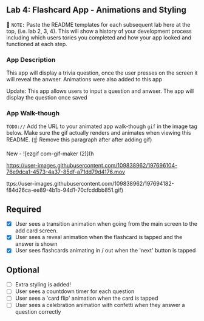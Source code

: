 ## Lab 4: Flashcard App - Animations and Styling 

📝 `NOTE:` Paste the README templates for each subsequent lab here at the top, (i.e. lab 2, 3, 4). This will show a history of your development process including which users tories you completed and how your app looked and functioned at each step.

### App Description
 This app will display a trivia question, once the user presses on the screen it will reveal the anwser. Animations were also added to this app   

Update: This app allows users to input a question and anwser. The app will display the question once saved

### App Walk-though
`TODO://` Add the URL to your animated app walk-though `gif` in the image tag below. Make sure the gif actually renders and animates when viewing this README. (☝️ Remove this paragraph after after adding gif)

New - ![ezgif com-gif-maker (2)](h

https://user-images.githubusercontent.com/109838962/197696104-76e9dca1-4573-4a37-85df-a71dd79d4176.mov

ttps://user-images.githubusercontent.com/109838962/197694182-f84d26ca-ee89-4b1b-94d1-70cfcddbb851.gif)


## Required
- [x] User sees a transition animation when going from the main screen to the add card screen.
- [x] User sees a reveal animation when the flashcard is tapped and the answer is shown
- [x] User sees flashcards animating in / out when the 'next' button is tapped

## Optional
- [ ] Extra styling is added!
- [ ] User sees a countdown timer for each question
- [ ] User sees a 'card flip' animation when the card is tapped
- [ ] User sees a celebration animation with confetti when they answer a question correctly
